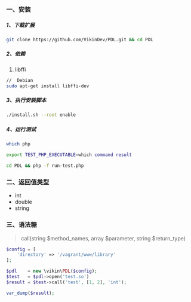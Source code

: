 ### 一、安装

##### 1、下载扩展

```bash
git clone https://github.com/VikinDev/PDL.git && cd PDL
```

##### 2、依赖

1. libffi


```bash
//  Debian
sudo apt-get install libffi-dev
```

##### 3、执行安装脚本

```bash
./install.sh --root enable
```

##### 4、运行测试

```bash
which php

export TEST_PHP_EXECUTABLE=which command result

cd PDL && php -f run-test.php
```

### 二、返回值类型

 - int
 - double
 - string

### 三、语法糖

> call(string $method_names, array $parameter, string $return_type)

```php
$config = [
    'directory' => '/vagrant/www/library'
];

$pdl    = new \vikin\PDL($config);
$test   = $pdl->open('test.so')
$result = $test->call('test', [1, 2], 'int');

var_dump($result);
```
